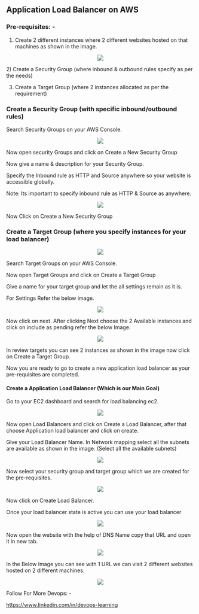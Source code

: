 ## Application Load Balancer on AWS

### Pre-requisites: -

1) Create 2 different instances where 2 different websites hosted on that machines as shown in the image.
<p align="center"><img src="Images/lb_ex01/lb1.jpg"/></p>
2) Create a Security Group (where inbound & outbound rules specify as per the needs)

3) Create a Target Group (where 2 instances allocated as per the requirement)

### Create a Security Group (with specific inbound/outbound rules)
Search Security Groups on your AWS Console.
<p align="center"><img src="Images/lb_ex01/lb2.jpg"/></p>
Now open security Groups and click on Create a New Security Group

Now give a name & description for your Security Group.

Specify the Inbound rule as HTTP and Source anywhere so your website is accessible globally.

Note: Its important to specify inbound rule as HTTP & Source as anywhere.
<p align="center"><img src="Images/lb_ex01/lb3.jpg"/></p>
Now Click on Create a New Security Group

### Create a Target Group (where you specify instances for your load balancer)
<p align="center"><img src="Images/lb_ex01/lb4.jpg"/></p>
Search Target Groups on your AWS Console.

Now open Target Groups and click on Create a Target Group

Give a name for your target group and let the all settings remain as it is.

For Settings Refer the below image.
<p align="center"><img src="Images/lb_ex01/lb5.jpg"/></p>
Now click on next. After clicking Next choose the 2 Available instances and click on include as pending refer the below Image.
<p align="center"><img src="Images/lb_ex01/lb6.jpg"/></p>
In review targets you can see 2 instances as shown in the image now click on Create a Target Group.

Now you are ready to go to create a new application load balancer as your pre-requisites are completed.

#### Create a Application Load Balancer (Which is our Main Goal)
Go to your EC2 dashboard and search for load balancing ec2.
<p align="center"><img src="Images/lb_ex01/lb7.jpg"/></p>
Now open Load Balancers and click on Create a Load Balancer, after that choose Application load balancer and click on create.

Give your Load Balancer Name. In Network mapping select all the subnets are available as shown in the image. (Select all the available subnets)
<p align="center"><img src="Images/lb_ex01/lb8.jpg"/></p>
Now select your security group and target group which we are created for the pre-requisites.
<p align="center"><img src="Images/lb_ex01/lb9.jpg"/></p>
Now click on Create Load Balancer.

Once your load balancer state is active you can use your load balancer 
<p align="center"><img src="Images/lb_ex01/lb10.jpg"/></p>
Now open the website with the help of DNS Name copy that URL and open it in new tab.
<p align="center"><img src="Images/lb_ex01/lb11.jpg"/></p>
In the Below Image you can see with 1 URL we can visit 2 different websites hosted on 2 different machines.
<p align="center"><img src="Images/lb_ex01/lb12.jpg"/></p>
Follow For More Devops: -

https://www.linkedin.com/in/devops-learning
